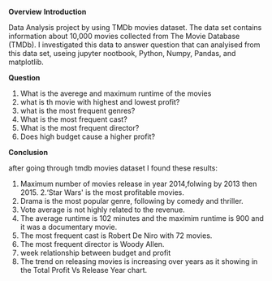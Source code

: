 **Overview**
**Introduction**

Data Analysis project by using TMDb movies dataset. The data set contains information about 10,000 movies collected from The Movie Database (TMDb). I investigated this data to answer question that can analyised from this data set, useing jupyter nootbook, Python, Numpy, Pandas, and matplotlib.


**Question**
1. What is the averege and maximum runtime of the movies
2. what is th movie with highest and lowest profit?
3. what is the most frequent genres?
4. What is the most frequent cast?
5. What is the most frequent director?
6. Does high budget cause a higher profit?


**Conclusion**

after going through tmdb movies dataset I found these results:
1. Maximum number of movies release in year 2014,folwing by 2013 then 2015. 2.‘Star Wars' is the most profitable movies.
2. Drama is the most popular genre, following by comedy and thriller.
3. Vote average is not highly related to the revenue.
4. The average runtime is 102 minutes and the maximim runtime is 900 and it was a documentary movie.
5. The most frequent cast is Robert De Niro with 72 movies.
6. The most frequent director is Woody Allen.
7. week relationship between budget and profit
8. The trend on releasing movies is increasing over years as it showing in the Total Profit Vs Release Year chart.
